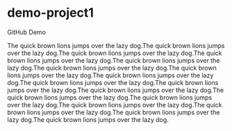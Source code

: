 # demo-project1
GitHub Demo

The quick brown lions jumps over the lazy dog.The quick brown lions jumps over the lazy dog.The quick brown lions jumps over the lazy dog.The quick brown lions jumps over the lazy dog.The quick brown lions jumps over the lazy dog.The quick brown lions jumps over the lazy dog.The quick brown lions jumps over the lazy dog.The quick brown lions jumps over the lazy dog.The quick brown lions jumps over the lazy dog.The quick brown lions jumps over the lazy dog.The quick brown lions jumps over the lazy dog.The quick brown lions jumps over the lazy dog.The quick brown lions jumps over the lazy dog.The quick brown lions jumps over the lazy dog.The quick brown lions jumps over the lazy dog.The quick brown lions jumps over the lazy dog.The quick brown lions jumps over the lazy dog.
